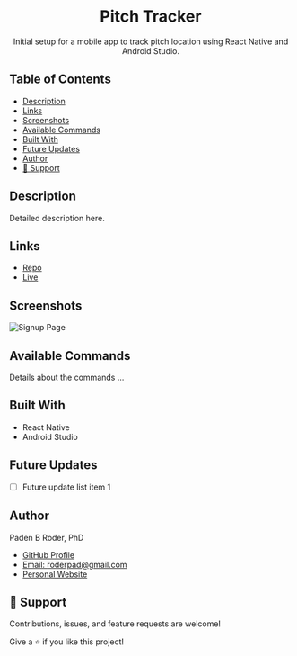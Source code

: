 <h1 align="center">Pitch Tracker</h1>
<p align="center">Initial setup for a mobile app to track pitch location using React Native and Android Studio.</p>

## Table of Contents

- [Description](#description)
- [Links](#links)
- [Screenshots](#screenshots)
- [Available Commands](#available-commands)
- [Built With](#built-with)
- [Future Updates](#future-updates)
- [Author](#author)
- [🤝 Support](#-support)

## Description

Detailed description here.

## Links

* [Repo](https://github.com/roderpad)
* [Live](link-to-live-version)

## Screenshots

![Signup Page](link-to-signup-page-screenshot)

## Available Commands

Details about the commands ...

## Built With

- React Native
- Android Studio

## Future Updates

- [ ] Future update list item 1

## Author

Paden B Roder, PhD

* [GitHub Profile](link-to-your-github-profile)
* [Email: roderpad@gmail.com](mailto:roderpad@gmail.com)
* [Personal Website](https://padenroder.com/)

## 🤝 Support

Contributions, issues, and feature requests are welcome!

Give a ⭐️ if you like this project!
